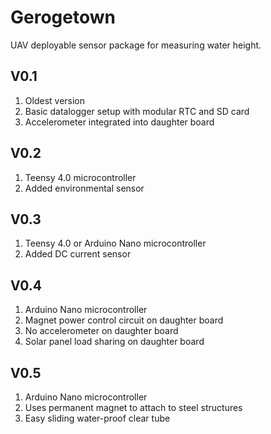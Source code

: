 # Gerogetown
UAV deployable sensor package for measuring water height. 

## V0.1
1. Oldest version
2. Basic datalogger setup with modular RTC and SD card
3. Accelerometer integrated into daughter board

## V0.2
1. Teensy 4.0 microcontroller
2. Added environmental sensor

## V0.3
1. Teensy 4.0 or Arduino Nano microcontroller
2. Added DC current sensor

## V0.4
1. Arduino Nano microcontroller
2. Magnet power control circuit on daughter board
3. No accelerometer on daughter board
4. Solar panel load sharing on daughter board

## V0.5
1. Arduino Nano microcontroller
2. Uses permanent magnet to attach to steel structures
3. Easy sliding water-proof clear tube 
























